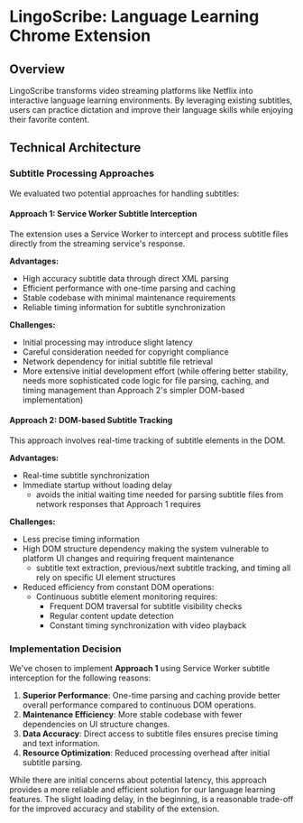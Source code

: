 # LingoScribe: Language Learning Chrome Extension

## Overview

LingoScribe transforms video streaming platforms like Netflix into interactive language learning environments. By leveraging existing subtitles, users can practice dictation and improve their language skills while enjoying their favorite content.

## Technical Architecture

### Subtitle Processing Approaches

We evaluated two potential approaches for handling subtitles:

#### Approach 1: Service Worker Subtitle Interception

The extension uses a Service Worker to intercept and process subtitle files directly from the streaming service's response.

**Advantages:**
- High accuracy subtitle data through direct XML parsing
- Efficient performance with one-time parsing and caching
- Stable codebase with minimal maintenance requirements
- Reliable timing information for subtitle synchronization

**Challenges:**
- Initial processing may introduce slight latency
- Careful consideration needed for copyright compliance
- Network dependency for initial subtitle file retrieval
- More extensive initial development effort (while offering better stability, needs more sophisticated code logic for file parsing, caching, and timing management than Approach 2's simpler DOM-based implementation)

#### Approach 2: DOM-based Subtitle Tracking

This approach involves real-time tracking of subtitle elements in the DOM.

**Advantages:**
- Real-time subtitle synchronization
- Immediate startup without loading delay
  - avoids the initial waiting time needed for parsing subtitle files from network responses that Approach 1 requires

**Challenges:**
- Less precise timing information
- High DOM structure dependency making the system vulnerable to platform UI changes and requiring frequent maintenance
  - subtitle text extraction, previous/next subtitle tracking, and timing all rely on specific UI element structures
- Reduced efficiency from constant DOM operations:
  - Continuous subtitle element monitoring requires:
    - Frequent DOM traversal for subtitle visibility checks
    - Regular content update detection
    - Constant timing synchronization with video playback

### Implementation Decision

We've chosen to implement **Approach 1** using Service Worker subtitle interception for the following reasons:

1. **Superior Performance**: One-time parsing and caching provide better overall performance compared to continuous DOM operations.
2. **Maintenance Efficiency**: More stable codebase with fewer dependencies on UI structure changes.
3. **Data Accuracy**: Direct access to subtitle files ensures precise timing and text information.
4. **Resource Optimization**: Reduced processing overhead after initial subtitle parsing.

While there are initial concerns about potential latency, this approach provides a more reliable and efficient solution for our language learning features. The slight loading delay, in the beginning, is a reasonable trade-off for the improved accuracy and stability of the extension.